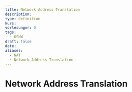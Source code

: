 ```yaml
---
title: Network Address Translation
description: 
type: definition
kurs: 
vorlesungnr: 0
tags:
  - OSNW
draft: false
date: 
aliases:
  - NAT
  - Network Address Translation
---
```

# Network Address Translation
